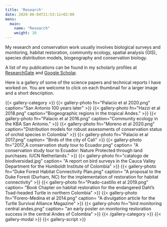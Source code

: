 ```yaml
---
title: 'Research'
date: 2020-06-04T21:53:11+02:00
menu: 
  main:
    name: "Research"
    weight: 10
---
```


My research and conservation work usually involves biological surveys and monitoring, habitat restoration, community ecology, spatial analysis (GIS), species distribution models, biogeography and conservation biology.

A list of my publications can be found in my scholarly profiles at [ResearchGate](https://www.researchgate.net/profile/Ruben_Dario_Palacio) and [Google Scholar](https://scholar.google.com/citations?user=jRGXJK4AAAAJ&hl=en).

Here is a gallery of some of the science papers and technical reports I have worked on. You are welcome to click on each thumbnail for a larger image and a short description.  

{{< gallery-category >}}
    {{< gallery-photo fn="Palacio et al 2020.png" caption="San Antonio 100 years later" >}}
    {{< gallery-photo fn="Hazzi et al 2018.png" caption="Biogeographic regions in the tropical Andes." >}}
    {{< gallery-photo fn="Palacio et al 2016.png" caption="Community ecology in the KBA San Antonio." >}}
    {{< gallery-photo fn="Moreno et al 2020.png" caption="Distribution models for robust assessments of conservation status of orchid species in Colombia" >}}
    {{< gallery-photo fn="Palacio et al 2017.png" caption= "Birds of the city of Cali" >}}
    {{< gallery-photo fn="2017_A conservation study tour to Ecuador.png" caption= "A conservation study tour to Ecuador: Nature Protected through land purchases. IUCN Netherlands." >}}
    {{< gallery-photo fn="catalogo de biodiversidad.jpg" caption= "A report on bird surveys in the Cauca Valley Department for the Humboldt Institute of Colombia" >}}
    {{< gallery-photo fn="Duke Forest Habitat Connectivity Plan.png" caption= "A proposal to the Duke Forest (Durham, NC) for the implementation of restoration for habitat connectivity" >}} 
    {{< gallery-photo fn="Prado-castillo et al 2019.png" caption= "Book Chapter on habitat restoration for the endangered Dahl’s Toad-headed Turtle in northern Colombia" >}}
    {{< gallery-photo fn="Forero-Medina et al 2014.png" caption= "A divulgation article for the Turtle Survival Alliance Magazine" >}}
    {{< gallery-photo fn="bird monitoring central andes.png" caption= "an early poster on monitoring restoration success in the central Andes of Colombia" >}} 
{{< /gallery-category >}} 
{{< gallery-modal >}}
{{< gallery-script >}}